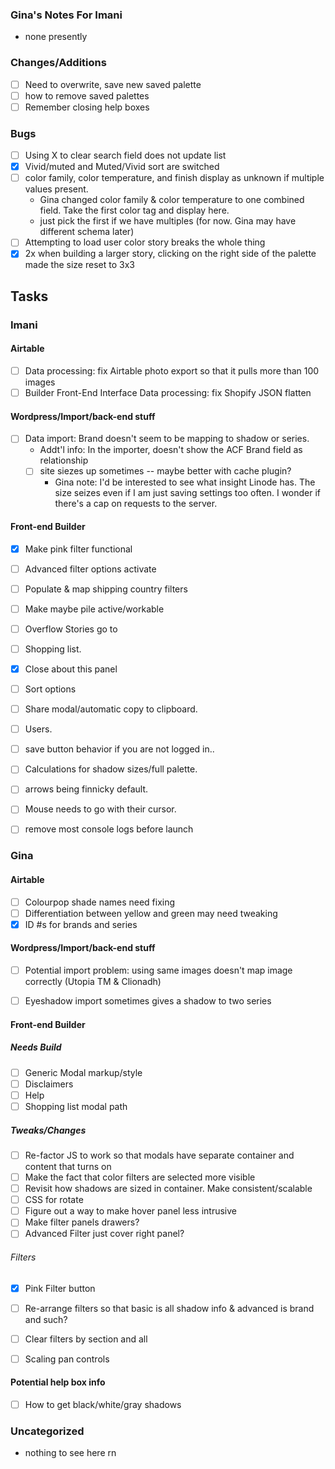 ### Gina's Notes For Imani
- none presently

### Changes/Additions
- [ ] Need to overwrite, save new saved palette
- [ ] how to remove saved palettes
- [ ] Remember closing help boxes

### Bugs
- [ ] Using X to clear search field does not update list
- [x] Vivid/muted and Muted/Vivid sort are switched
- [ ] color family, color temperature, and finish display as unknown if multiple values present.
  * Gina changed color family & color temperature to one combined field. Take the first color tag and display here.  
  * just pick the first if we have multiples (for now. Gina may have different schema later)
- [ ] Attempting to load user color story breaks the whole thing
- [X] 2x when building a larger story, clicking on the right side of the palette made the size reset to 3x3

## Tasks
### Imani

#### Airtable
- [ ] Data processing: fix Airtable photo export so that it pulls more than 100 images
- [ ] Builder Front-End Interface Data processing: fix Shopify JSON flatten

#### Wordpress/Import/back-end stuff
- [ ] Data import: Brand doesn't seem to be mapping to shadow or series.
  * Addt'l info: In the importer, doesn't show the ACF Brand field as relationship
  - [ ] site siezes up sometimes -- maybe better with cache plugin?
      * Gina note: I'd be interested to see what insight Linode has. The size seizes even if I am just saving settings too often. I wonder if there's a cap on requests to the server.

#### Front-end Builder
- [x] Make pink filter functional
- [ ] Advanced filter options activate
- [ ] Populate & map shipping country filters
- [ ] Make maybe pile active/workable
- [ ] Overflow Stories go to
- [ ] Shopping list.
- [x] Close about this panel
- [ ] Sort options
- [ ] Share modal/automatic copy to clipboard.
- [ ] Users.
- [ ] save button behavior if you are not logged in..
- [ ] Calculations for shadow sizes/full palette.
- [ ] arrows being finnicky default.
- [ ] Mouse needs to go with their cursor.

- [ ] remove most console logs before launch


### Gina

#### Airtable
- [ ] Colourpop shade names need fixing
- [ ] Differentiation between yellow and green may need tweaking
- [x] ID #s for brands and series

#### Wordpress/Import/back-end stuff
- [ ] Potential import problem: using same images doesn't map image correctly (Utopia TM & Clionadh)
- [ ] Eyeshadow import sometimes gives a shadow to two series


#### Front-end Builder
##### Needs Build
- [ ] Generic Modal markup/style
- [ ] Disclaimers
- [ ] Help
- [ ] Shopping list modal path
##### Tweaks/Changes
- [ ] Re-factor JS to work so that modals have separate container and content that turns on
- [ ] Make the fact that color filters are selected more visible
- [ ] Revisit how shadows are sized in container. Make consistent/scalable
- [ ] CSS for rotate
- [ ] Figure out a way to make hover panel less intrusive
- [ ] Make filter panels drawers?
- [ ] Advanced Filter just cover right panel?
###### Filters
- [x] Pink Filter button
- [ ] Re-arrange filters so that basic is all shadow info & advanced is brand and such?
- [ ] Clear filters by section and all
- [ ] Scaling pan controls


#### Potential help box info
- [ ] How to get black/white/gray shadows

### Uncategorized
- nothing to see here rn
